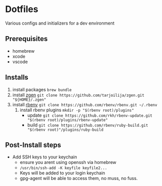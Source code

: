 # Dotfiles

Various configs and initializers for a dev environment

## Prerequisites

* homebrew
* xcode
* vscode

## Installs

1. install packages `brew bundle`
1. install [zgen](https://github.com/tarjoilija/zgen) `git clone https://github.com/tarjoilija/zgen.git "${HOME}/.zgen"`
1. install [rbenv](https://github.com/rbenv/rbenv) `git clone https://github.com/rbenv/rbenv.git ~/.rbenv`
    1. install rbenv plugins `mkdir -p "$(rbenv root)/plugins"`
        * update `git clone https://github.com/rkh/rbenv-update.git "$(rbenv root)/plugins/rbenv-update"`
        * build `git clone https://github.com/rbenv/ruby-build.git "$(rbenv root)"/plugins/ruby-build`

## Post-Install steps

* Add SSH keys to your keychain
  * ensure you arent using openssh via homebrew
  * `/usr/bin/ssh-add -K keyfile keyfile2...`
  * Keys will be added to your login keychain
  * gpg-agent will be able to access them, no muss, no fuss.
